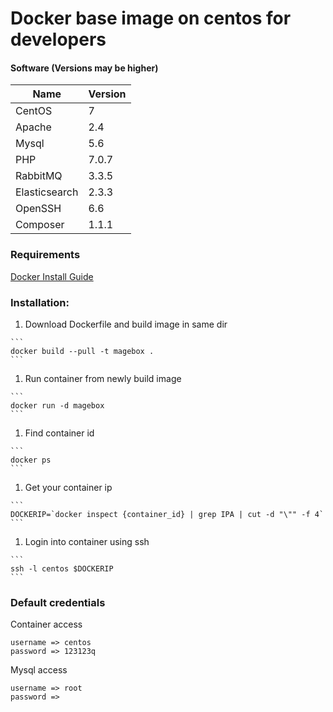 # Docker base image on centos for developers
#### Software (Versions may be higher)
| Name | Version |
| ----- | ----- |
| CentOS | 7 |
| Apache | 2.4 |
| Mysql | 5.6 |
| PHP | 7.0.7 |
| RabbitMQ | 3.3.5 |
| Elasticsearch | 2.3.3 |
| OpenSSH | 6.6 |
| Composer | 1.1.1 |

### Requirements
[Docker Install Guide](https://docs.docker.com/engine/installation)
### Installation:
  1. Download Dockerfile and build image in same dir
  
    ```
    docker build --pull -t magebox .
    ```
  1. Run container from newly build image
  
    ```
    docker run -d magebox
    ```
  1. Find container id
  
    ```
    docker ps
    ```
  1. Get your container ip
  
    ```
    DOCKERIP=`docker inspect {container_id} | grep IPA | cut -d "\"" -f 4`
    ```
  1. Login into container using ssh
  
    ```
    ssh -l centos $DOCKERIP
    ```
### Default credentials
  Container access
  
  ```
  username => centos
  password => 123123q
  ```
  Mysql access
  
  ```
  username => root
  password => 
  ```
